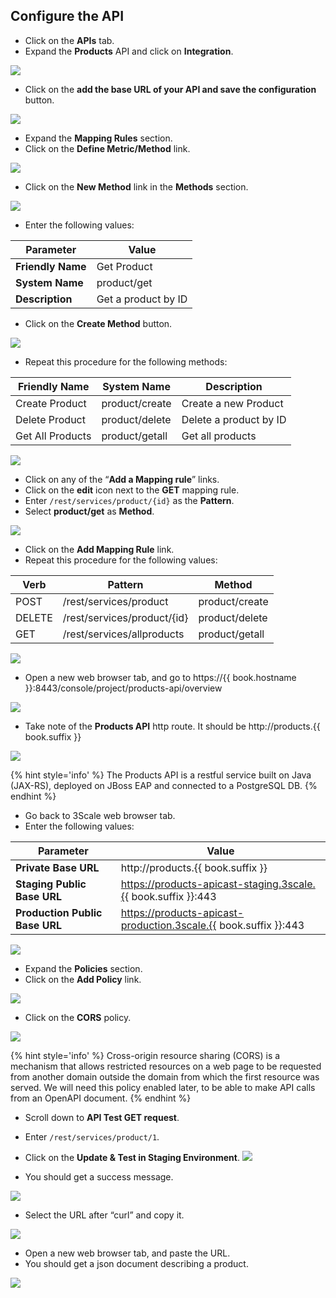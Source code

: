 ## Configure the API

* Click on the **APIs** tab.
* Expand the **Products** API and click on **Integration**.

![](../images/image51.png)

* Click on the **add the base URL of your API and save the configuration** button.

![](../images/image108.png)

* Expand the **Mapping Rules** section.
* Click on the **Define Metric/Method**  link.

![](../images/image2.png)

* Click on the **New Method** link in the **Methods** section.

![](../images/image49.png)

* Enter the following values:

| Parameter | Value |
| --- | --- |
| **Friendly Name** | Get Product |
| **System Name** | product/get |
| **Description** | Get a product by ID |


* Click on the **Create Method** button.

![](../images/image123.png)

* Repeat this procedure for the following methods:

| Friendly Name | System Name | Description |
| --- | --- | --- |
| Create Product | product/create | Create a new Product |
| Delete Product | product/delete | Delete a product by ID |
| Get All Products | product/getall | Get all products |

![](../images/image136.png)

* Click on any of the “**Add a Mapping rule**” links.
* Click on the **edit** icon next to the **GET** mapping rule.
* Enter `/rest/services/product/{id}` as the **Pattern**.
* Select **product/get** as **Method**.

![](../assets/Selection_317.png)

* Click on the **Add Mapping Rule** link.
* Repeat this procedure for the following values:

| Verb | Pattern | Method |
| --- | --- | --- |
| POST | /rest/services/product | product/create |
| DELETE | /rest/services/product/{id} | product/delete |
| GET | /rest/services/allproducts | product/getall |

![](../assets/Selection_318.png)

* Open a new web browser tab, and go to https://{{ book.hostname }}:8443/console/project/products-api/overview

![](../images/image163.png)
* Take note of the **Products API** http route. It should be http://products.{{ book.suffix }}

![](../assets/Selection_480.png)

{% hint style='info' %}
The Products API is a restful service built on Java \(JAX-RS\), deployed on JBoss EAP and connected to a PostgreSQL DB.
{% endhint %}

* Go back to 3Scale web browser tab.
* Enter the following values:

| Parameter | Value |
| --- | --- |
|**Private Base URL** | http://products.{{ book.suffix }} |
|**Staging Public Base URL** | https://products-apicast-staging.3scale.{{ book.suffix }}:443|
|**Production Public Base URL** | https://products-apicast-production.3scale.{{ book.suffix }}:443|

![](../assets/Selection_319.png)

* Expand the **Policies** section.
* Click on the **Add Policy** link.

![](../assets/Selection_344.png)

* Click on the **CORS** policy.

![](../assets/Selection_345.png)

{% hint style='info' %}
Cross-origin resource sharing (CORS) is a mechanism that allows restricted resources on a web page to be requested from another domain outside the domain from which the first resource was served. We will need this policy enabled later, to be able to make API calls from an OpenAPI document.
{% endhint %}


* Scroll down to **API Test GET request**.
* Enter  `/rest/services/product/1`.
* Click on the **Update & Test in Staging Environment**.
![](../assets/Selection_321.png)

* You should get a success message.

![](../assets/Selection_341.png)

* Select the URL after “curl” and copy it.

![](../assets/Selection_322.png)

* Open a new web browser tab, and paste the URL.
* You should get a json document describing a product.

![](../assets/Selection_323.png)

